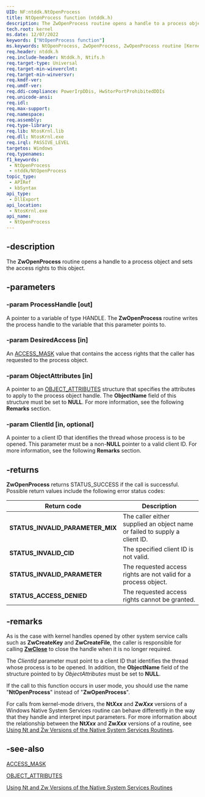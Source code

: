 ```yaml
---
UID: NF:ntddk.NtOpenProcess
title: NtOpenProcess function (ntddk.h)
description: The ZwOpenProcess routine opens a handle to a process object and sets the access rights to this object.
tech.root: kernel
ms.date: 12/07/2022
keywords: ["NtOpenProcess function"]
ms.keywords: NtOpenProcess, ZwOpenProcess, ZwOpenProcess routine [Kernel-Mode Driver Architecture], k111_cf01d6cd-b10e-46b6-9b78-984aac1ef96d.xml, kernel.zwopenprocess, ntddk/NtOpenProcess, ntddk/ZwOpenProcess
req.header: ntddk.h
req.include-header: Ntddk.h, Ntifs.h
req.target-type: Universal
req.target-min-winverclnt:
req.target-min-winversvr: 
req.kmdf-ver: 
req.umdf-ver: 
req.ddi-compliance: PowerIrpDDis, HwStorPortProhibitedDDIs
req.unicode-ansi: 
req.idl: 
req.max-support: 
req.namespace: 
req.assembly: 
req.type-library: 
req.lib: NtosKrnl.lib
req.dll: NtosKrnl.exe
req.irql: PASSIVE_LEVEL
targetos: Windows
req.typenames: 
f1_keywords:
 - NtOpenProcess
 - ntddk/NtOpenProcess
topic_type:
 - APIRef
 - kbSyntax
api_type:
 - DllExport
api_location:
 - NtosKrnl.exe
api_name:
 - NtOpenProcess
---
```


## -description

The **ZwOpenProcess** routine opens a handle to a process object and sets the access rights to this object.

## -parameters

### -param ProcessHandle [out]

A pointer to a variable of type HANDLE. The **ZwOpenProcess** routine writes the process handle to the variable that this parameter points to.

### -param DesiredAccess [in]

An [ACCESS_MASK](/windows-hardware/drivers/kernel/access-mask) value that contains the access rights that the caller has requested to the process object.

### -param ObjectAttributes [in]

A pointer to an [OBJECT_ATTRIBUTES](/windows/win32/api/ntdef/ns-ntdef-_object_attributes) structure that specifies the attributes to apply to the process object handle. The **ObjectName** field of this structure must be set to **NULL**. For more information, see the following **Remarks** section.

### -param ClientId [in, optional]

A pointer to a client ID that identifies the thread whose process is to be opened. This parameter must be a non-**NULL** pointer to a valid client ID. For more information, see the following **Remarks** section.

## -returns

**ZwOpenProcess** returns STATUS_SUCCESS if the call is successful. Possible return values include the following error status codes:

| Return code | Description |
|---|---|
| **STATUS_INVALID_PARAMETER_MIX** | The caller either supplied an object name or failed to supply a client ID. |
| **STATUS_INVALID_CID** | The specified client ID is not valid. |
| **STATUS_INVALID_PARAMETER** | The requested access rights are not valid for a process object. |
| **STATUS_ACCESS_DENIED** | The requested access rights cannot be granted. |

## -remarks

As is the case with kernel handles opened by other system service calls such as **ZwCreateKey** and **ZwCreateFile**,
the caller is responsible for calling [**ZwClose**](../ntifs/nf-ntifs-ntclose.md) to close the handle when it is no longer required.

The *ClientId* parameter must point to a client ID that identifies the thread whose process is to be opened. In addition, the **ObjectName** field of the structure pointed to by *ObjectAttributes* must be set to **NULL**.

If the call to this function occurs in user mode, you should use the name "**NtOpenProcess**" instead of "**ZwOpenProcess**".

For calls from kernel-mode drivers, the **Nt*Xxx*** and **Zw*Xxx*** versions of a Windows Native System Services routine can behave differently in the way that they handle and interpret input parameters. For more information about the relationship between the **Nt*Xxx*** and **Zw*Xxx*** versions of a routine, see [Using Nt and Zw Versions of the Native System Services Routines](/windows-hardware/drivers/kernel/using-nt-and-zw-versions-of-the-native-system-services-routines).

## -see-also

[ACCESS_MASK](/windows-hardware/drivers/kernel/access-mask)

[OBJECT_ATTRIBUTES](/windows/win32/api/ntdef/ns-ntdef-_object_attributes)

[Using Nt and Zw Versions of the Native System Services Routines](/windows-hardware/drivers/kernel/using-nt-and-zw-versions-of-the-native-system-services-routines)
